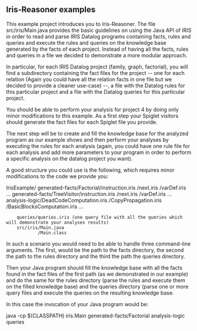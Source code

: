 Iris-Reasoner examples
---

This example project introduces you to Iris-Reasoner. The file src/iris/Main.java provides the basic guidelines on using the Java API of IRIS in order to read and parse IRIS Datalog programs containing facts, rules and queries and execute the rules and queries on the knowledge base generated by the facts of each project. Instead of having all the facts, rules and queries in a file we decided to demonstrate a more modular approach. 

In particular, for each IRIS Datalog project (family, graph, factorial), you will find a subdirectory containing the fact files for the project -- one for each relation (Again you could have all the relation facts in one file but we decided to provide a cleaner use-case) --, a file with the Datalog rules for this particular project and
a file with the Datalog queries for this particular project.

You should be able to perform your analysis for project 4 by doing only minor modifications to this example. As a first step your Spiglet visitors should generate the fact files for each Spiglet file you provide.

The next step will be to create and fill the knowledge base for the analyzed program as our example shows and then perform your analyses by executing the rules for each analysis (again, you could have one rule file for each analysis and add more parameters to your program in order to perform a specific analysis on the datalog project you want).

A good structure you could use is the following, which requires minor modifications to the code we provide you:

IrisExample/
        generated-facts/Factorial/instruction.iris
                                 /next.iris
                                 /varDef.iris
                                 ...
        generated-facts/TreeVisitor/instruction.iris
                                  /next.iris
                                  /varDef.iris
                                 ...
        analysis-logic/DeadCodeComputation.iris
                      /CopyPropagation.iris
                      /BasicBlocksComputation.iris
                      ...
                      
        queries/queries.iris (one query file with all the queries which will demonstrate your analyses results)
        src/iris/Main.java
                /Main.class
                
  In such a scenario you would need to be able to handle three command-line arguments. The first, would be the path
  to the facts directory, the second the path to the rules directory and the third the path the queries directory.
  
  Then your Java program should fill the knowledge base with all the facts found in the fact files of the first      path (as we demonstrated in our example) and do the same for the rules directory (parse the rules and execute 
  them on the filled knowledge base) and the queries directory (parse one or more query files and execute the
  queries on the resulting knowledge base.
  
  In this case the invocation of your Java program would be:
  
  java -cp $(CLASSPATH) iris.Main generated-facts/Factorial analysis-logic queries
  
                                 
                                 

